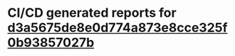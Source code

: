 # CI/CD generated reports for [d3a5675de8e0d774a873e8cce325f0b93857027b](https://github.com/hydephp/develop/commit/d3a5675de8e0d774a873e8cce325f0b93857027b)
